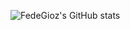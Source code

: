 ![FedeGioz's GitHub stats](https://github-readme-stats.vercel.app/api?username=fedegioz&theme=rose_pine&show_icons=true&border_radius=16)
